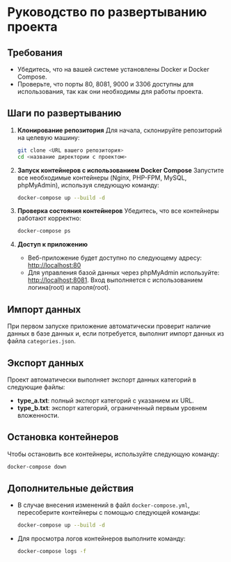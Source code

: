 # Руководство по развертыванию проекта

## Требования
- Убедитесь, что на вашей системе установлены Docker и Docker Compose.
- Проверьте, что порты 80, 8081, 9000 и 3306 доступны для использования, так как они необходимы для работы проекта.

## Шаги по развертыванию

1. **Клонирование репозитория**
   Для начала, склонируйте репозиторий на целевую машину:
   ```sh
   git clone <URL вашего репозитория>
   cd <название директории с проектом>
   ```

2. **Запуск контейнеров с использованием Docker Compose**
   Запустите все необходимые контейнеры (Nginx, PHP-FPM, MySQL, phpMyAdmin), используя следующую команду:
   ```sh
   docker-compose up --build -d
   ```

3. **Проверка состояния контейнеров**
   Убедитесь, что все контейнеры работают корректно:
   ```sh
   docker-compose ps
   ```

4. **Доступ к приложению**
   - Веб-приложение будет доступно по следующему адресу: [http://localhost:80](http://localhost:80)
   - Для управления базой данных через phpMyAdmin используйте: [http://localhost:8081](http://localhost:8081). Вход выполняется с использованием логина(root) и пароля(root).

## Импорт данных
При первом запуске приложение автоматически проверит наличие данных в базе данных и, если потребуется, выполнит импорт данных из файла `categories.json`.

## Экспорт данных
Проект автоматически выполняет экспорт данных категорий в следующие файлы:
- **type_a.txt**: полный экспорт категорий с указанием их URL.
- **type_b.txt**: экспорт категорий, ограниченный первым уровнем вложенности.

## Остановка контейнеров
Чтобы остановить все контейнеры, используйте следующую команду:
```sh
docker-compose down
```

## Дополнительные действия
- В случае внесения изменений в файл `docker-compose.yml`, пересоберите контейнеры с помощью следующей команды:
  ```sh
  docker-compose up --build -d
  ```
- Для просмотра логов контейнеров выполните команду:
  ```sh
  docker-compose logs -f
  ```

